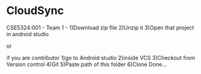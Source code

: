 # CloudSync
CSE5324:001 - Team 1 -
1)Download zip file
2)Unzip it
3)Open that project in android studio

or

if you are contributor
1)go to Android studio
2)inside VCS
3)Checkout from Version control
4)Git
5)Paste path of this folder
6)Clone
Done...
